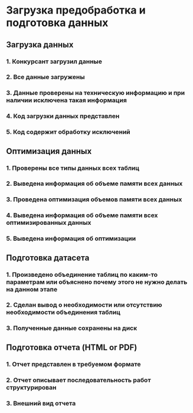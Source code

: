 # Загрузка предобработка и подготовка данных
## Загрузка данных

### 1. Конкурсант загрузил данные
### 2. Все данные загружены
### 3. Данные проверены на техническую информацию и при наличии исключена такая информация
### 4. Код загрузки данных представлен
### 5. Код содержит обработку исключений

## Оптимизация данных

### 1. Проверены все типы данных всех таблиц
### 2. Выведена информация об объеме памяти всех данных
### 3. Проведена оптимизация объемов памяти всех данных
### 4. Выведена информация об объеме памяти всех оптимизированных данных
### 5. Выведена информация об оптимизации

## Подготовка датасета

### 1. Произведено объединение таблиц по каким-то параметрам или объяснено почему этого не нужно делать на данном этапе
### 2. Сделан вывод о необходимости или отсутствию необходимости объединения таблиц
### 3. Полученные данные сохранены на диск

## Подготовка отчета (HTML or PDF)

### 1. Отчет представлен в требуемом формате
### 2. Отчет описывает последовательность работ структурирован
### 3. Внешний вид отчета
